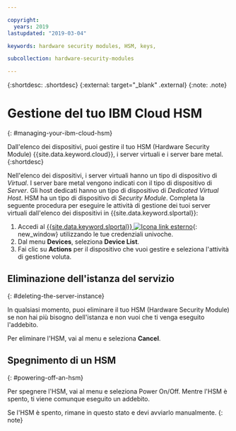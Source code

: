 ```yaml
---

copyright:
  years: 2019
lastupdated: "2019-03-04"

keywords: hardware security modules, HSM, keys,

subcollection: hardware-security-modules

---
```


{:shortdesc: .shortdesc}
{:external: target="_blank" .external}
{:note: .note}

# Gestione del tuo IBM Cloud HSM
{: #managing-your-ibm-cloud-hsm}

Dall'elenco dei dispositivi, puoi gestire il tuo HSM (Hardware Security Module) {{site.data.keyword.cloud}}, i server virtuali e i server bare metal.
{:shortdesc}

Nell'elenco dei dispositivi, i server virtuali hanno un tipo di dispositivo di *Virtual*. I server bare metal vengono indicati con il tipo di dispositivo di *Server*. Gli host dedicati hanno un tipo di dispositivo di *Dedicated Virtual Host*. HSM ha un tipo di dispositivo di *Security Module*.
Completa la seguente procedura per eseguire le attività di gestione dei tuoi server virtuali dall'elenco dei dispositivi in {{site.data.keyword.slportal}}:  
1. Accedi al [{{site.data.keyword.slportal}} ![Icona link esterno](../../icons/launch-glyph.svg "Icona link esterno")](https://control.softlayer.com/){: new_window} utilizzando le tue credenziali univoche.
2. Dal menu **Devices**, seleziona **Device List**.
3. Fai clic su **Actions** per il dispositivo che vuoi gestire e seleziona l'attività di gestione voluta.

## Eliminazione dell'istanza del servizio
{: #deleting-the-server-instance}

In qualsiasi momento, puoi eliminare il tuo HSM (Hardware Security Module) se non hai più bisogno dell'istanza e non vuoi che ti venga eseguito l'addebito.

Per eliminare l'HSM, vai al menu e seleziona **Cancel**.

## Spegnimento di un HSM
{: #powering-off-an-hsm}

Per spegnere l'HSM, vai al menu e seleziona Power On/Off. Mentre l'HSM è spento, ti viene comunque eseguito un addebito.

Se l'HSM è spento, rimane in questo stato e devi avviarlo manualmente.
{: note}
